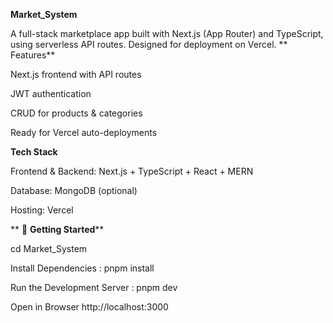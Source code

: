 **Market_System**

A full-stack marketplace app built with Next.js (App Router) and TypeScript, using serverless API routes. Designed for deployment on Vercel.
**
Features**

Next.js frontend with API routes

JWT authentication

CRUD for products & categories

Ready for Vercel auto-deployments

**Tech Stack**

Frontend & Backend: Next.js + TypeScript + React + MERN

Database: MongoDB (optional)

Hosting: Vercel


   ** 🚀 **Getting Started****
   
cd Market_System

Install Dependencies :   pnpm install

Run the Development Server : pnpm dev

Open in Browser http://localhost:3000
